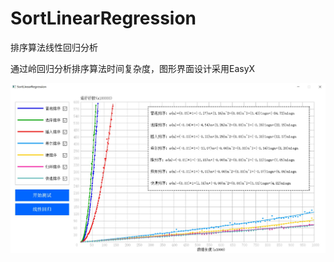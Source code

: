 # SortLinearRegression
排序算法线性回归分析

通过岭回归分析排序算法时间复杂度，图形界面设计采用EasyX

![preview](https://raw.githubusercontent.com/WongAo/SortLinearRegression/master/image/preview.jpg?token=AOCROHZGG3NWQM3SHFRCZYS6DHE6S)
